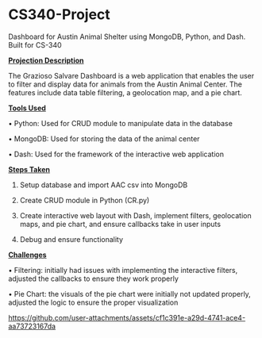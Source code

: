 # CS340-Project
Dashboard for Austin Animal Shelter using MongoDB, Python, and Dash. Built for CS-340


<ins>**Projection Description**</ins>

The Grazioso Salvare Dashboard is a web application that enables the user to filter and display data for animals from the Austin Animal Center. The features include data table filtering, a geolocation map, and a pie chart.

<ins>**Tools Used**</ins>

•	Python: Used for CRUD module to manipulate data in the database 

•	MongoDB: Used for storing the data of the animal center

•	Dash: Used for the framework of the interactive web application

<ins>**Steps Taken**</ins>

1.	Setup database and import AAC csv into MongoDB 

2.	Create CRUD module in Python (CR.py)

3.	Create interactive web layout with Dash, implement filters, geolocation maps, and pie chart, and ensure callbacks take in user inputs

4.	Debug and ensure functionality

<ins>**Challenges**</ins>

•	Filtering: initially had issues with implementing the interactive filters, adjusted the callbacks to ensure they work properly

•	Pie Chart: the visuals of the pie chart were initially not updated properly, adjusted the logic to ensure the proper visualization



https://github.com/user-attachments/assets/cf1c391e-a29d-4741-ace4-aa73723167da

